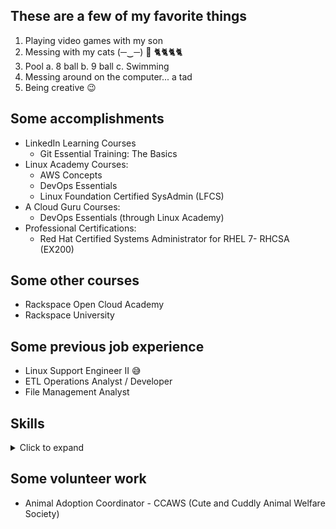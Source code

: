 ## These are a few of my favorite things

1. Playing video games with my son
2. Messing with my cats (─‿─) 🎣 🐈🐈🐈🐈
3. Pool
   a. 8 ball
   b. 9 ball
   c. Swimming
4. Messing around on the computer... a tad
5. Being creative 😉


## Some accomplishments

* LinkedIn Learning Courses 
  * Git Essential Training: The Basics
* Linux Academy Courses:
  * AWS Concepts
  * DevOps Essentials
  * Linux Foundation Certified SysAdmin (LFCS)
* A Cloud Guru Courses:
  * DevOps Essentials (through Linux Academy)
* Professional Certifications:
  * Red Hat Certified Systems Administrator for RHEL 7- RHCSA (EX200)


## Some other courses
* Rackspace Open Cloud Academy
* Rackspace University


## Some previous job experience
* Linux Support Engineer II 😅
* ETL Operations Analyst / Developer
* File Management Analyst


## Skills
<details>
<summary>Click to expand</summary>

| | | | |
| :-: | :-: | :-: | :-: |
| `MySQL` | `Apache` | `NGinx` | `Visual Basic for Applications` |
| `Git` | `GitHub` | `Ansible` | `RegEx (basic,extended,perl)` |
| `C#` | `AS400` | `SharePoint` | `Red Hat Enterprise Linux (RHEL 7)` |
| `Visual Studio` | `VSCode` | `Microsoft Access` | `SharePoint` |
| `Some Python` | `Some Ruby` | `Ansible` | `AWS SSM` |
| `HTML` | `GitHub Native Markdown` | `ITIL` | `Cloud` | `AS400` |

</details>


## Some volunteer work
* Animal Adoption Coordinator - CCAWS (Cute and Cuddly Animal Welfare Society)
